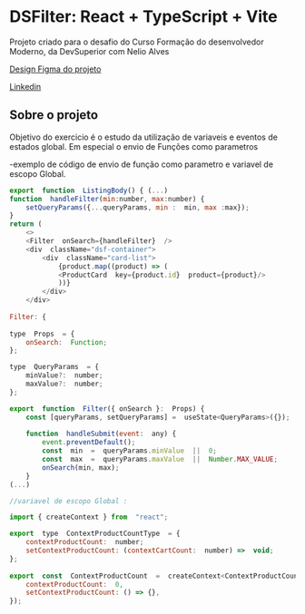 # DSFilter: React + TypeScript + Vite

  

Projeto criado para o desafio do Curso Formação do desenvolvedor Moderno, da DevSuperior com Nelio Alves
  
[Design Figma do projeto](https://www.figma.com/file/s21JDtjv3cRyUfetFYAzIJ/DSFilter?type=design&node-id=1-2&mode=design&t=uY1mdcm7QE6L3JLo-0) 
 
 [Linkedin](https://www.linkedin.com/in/lucas-ruiz-martins/)

  

## Sobre o projeto

  

Objetivo do exercicio é o estudo da utilização de variaveis e eventos de estados global. Em especial o envio de Funções como parametros  

  

-exemplo de código de envio de função como parametro e variavel de escopo Global.
  

```js
export  function  ListingBody() { (...) 
function  handleFilter(min:number, max:number) {
	setQueryParams({...queryParams, min :  min, max :max});
}
return (
	<>
	<Filter  onSearch={handleFilter}  />
	<div  className="dsf-container">
		<div  className="card-list">
			{product.map((product) => (
			<ProductCard  key={product.id}  product={product}/>
			))}
		</div>
	</div>
	
Filter: {
  
type  Props  = { 
	onSearch:  Function; 
};

type  QueryParams  = {
	minValue?:  number;
	maxValue?:  number;
};

export  function  Filter({ onSearch }:  Props) {
	const [queryParams, setQueryParams] =  useState<QueryParams>({});
	
	function  handleSubmit(event:  any) {
		event.preventDefault();
		const  min  =  queryParams.minValue  ||  0;
		const  max  =  queryParams.maxValue  ||  Number.MAX_VALUE;
		onSearch(min, max);
	} 
(...)

//variavel de escopo Global : 

import { createContext } from  "react";

export  type  ContextProductCountType  = {
	contextProductCount:  number;
	setContextProductCount: (contextCartCount:  number) =>  void;
};
 
export  const  ContextProductCount  =  createContext<ContextProductCountType>({
	contextProductCount:  0,
	setContextProductCount: () => {},
});
```

